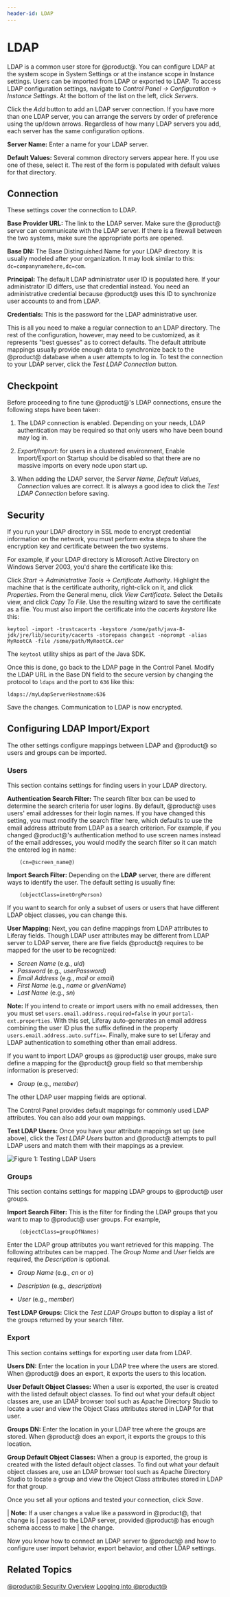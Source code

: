 ```yaml
---
header-id: LDAP
---
```


# LDAP

LDAP is a common user store for @product@. You can configure LDAP at the
system scope in System Settings or at the instance scope in Instance settings.
Users can be imported from LDAP or exported to LDAP. To access LDAP
configuration settings, navigate to *Control Panel &rarr; Configuration* &rarr;
*Instance Settings*. At the bottom of the list on the left, click *Servers*. 

Click the *Add* button to add an LDAP server connection. If you have more than
one LDAP server, you can arrange the servers by order of preference using the
up/down arrows. Regardless of how many LDAP servers you add, each server has the
same configuration options.

**Server Name:** Enter a name for your LDAP server.

**Default Values:** Several common directory servers appear here. If you
use one of these, select it. The rest of the form is populated with default
values for that directory.

## Connection

These settings cover the connection to LDAP.

**Base Provider URL:** The link to the LDAP server. Make sure the @product@ server
can communicate with the LDAP server. If there is a firewall between the two
systems, make sure the appropriate ports are opened.

**Base DN:** The Base Distinguished Name for your LDAP directory. It is
usually modeled after your organization. It may look similar to this:
`dc=companynamehere,dc=com`.

**Principal:** The default LDAP administrator user ID is populated here. If your
administrator ID differs, use that credential instead. You need an
administrative credential because @product@ uses this ID to synchronize
user accounts to and from LDAP.

**Credentials:** This is the password for the LDAP administrative user.

This is all you need to make a regular connection to an LDAP directory. The rest
of the configuration, however, may need to be customized, as it represents "best
guesses" as to correct defaults. The default attribute mappings usually provide
enough data to synchronize back to the @product@ database when a user attempts
to log in. To test the connection to your LDAP server, click the *Test LDAP
Connection* button.

## Checkpoint

Before proceeding to fine tune @product@'s LDAP connections, ensure the
following steps have been taken:

1.  The LDAP connection is enabled. Depending on your needs, LDAP authentication
    may be required so that only users who have been bound may log in.

2.  *Export/Import*: for users in a clustered environment, Enable Import/Export
    on Startup should be disabled so that there are no massive imports on every
    node upon start up. 

3.  When adding the LDAP server, the *Server Name*, *Default Values*,
    *Connection* values are correct. It is always a good idea to click the *Test
    LDAP Connection* before saving.

## Security

If you run your LDAP directory in SSL mode to encrypt credential information on
the network, you must perform extra steps to share the encryption key and
certificate between the two systems.

For example, if your LDAP directory is Microsoft Active Directory on
Windows Server 2003, you'd share the certificate like this:

Click *Start* &rarr; *Administrative Tools* &rarr; *Certificate Authority*.
Highlight the machine that is the certificate authority, right-click on it, and
click *Properties*. From the General menu, click *View Certificate*. Select the
Details view, and click *Copy To File*. Use the resulting wizard to save the
certificate as a file. You must also import the certificate into the *cacerts
keystore* like this: 

    keytool -import -trustcacerts -keystore /some/path/java-8-jdk/jre/lib/security/cacerts -storepass changeit -noprompt -alias MyRootCA -file /some/path/MyRootCA.cer

The `keytool` utility ships as part of the Java SDK.

Once this is done, go back to the LDAP page in the Control Panel. Modify the
LDAP URL in the Base DN field to the secure version by changing the protocol to
`ldaps` and the port to `636` like this:

    ldaps://myLdapServerHostname:636

Save the changes. Communication to LDAP is now encrypted. 

## Configuring LDAP Import/Export

The other settings configure mappings between LDAP and @product@ so users and
groups can be imported. 

### Users

This section contains settings for finding users in your LDAP directory.

**Authentication Search Filter:** The search filter box can be used to determine
the search criteria for user logins. By default, @product@ uses users' email
addresses for their login names. If you have changed this setting, you must
modify the search filter here, which defaults to use the email address attribute
from LDAP as a search criterion. For example, if you changed @product@'s
authentication method to use screen names instead of the email addresses, you
would modify the search filter so it can match the entered log in name:

        (cn=@screen_name@)

**Import Search Filter:** Depending on the **LDAP** server, there are different
ways to identify the user. The default setting is usually fine:

        (objectClass=inetOrgPerson)

If you want to search for only a subset of users or users that have
different LDAP object classes, you can change this.

**User Mapping:** Next, you can define mappings from LDAP attributes to Liferay
fields. Though LDAP user attributes may be different from LDAP server to LDAP
server, there are five fields @product@ requires to be mapped for the user
to be recognized:

-   *Screen Name* (e.g., *uid*)
-   *Password* (e.g., *userPassword*)
-   *Email Address* (e.g., *mail* or *email*)
-   *First Name* (e.g., *name* or *givenName*)
-   *Last Name* (e.g., *sn*)

**Note:** If you intend to create or import users with no email addresses, then
you must set `users.email.address.required=false` in your
`portal-ext.properties`. With this set, Liferay auto-generates an email address
combining the user ID plus the suffix defined in the property
`users.email.address.auto.suffix=`. Finally, make sure to set Liferay and LDAP
authentication to something other than email address.

If you want to import LDAP groups as @product@ user groups, make sure define
a mapping for the @product@ group field so that membership information is
preserved:

  +   *Group* (e.g., *member*)

The other LDAP user mapping fields are optional.

The Control Panel provides default mappings for commonly used LDAP attributes.
You can also add your own mappings.

**Test LDAP Users:** Once you have your attribute mappings set up (see above),
click the *Test LDAP Users* button and @product@ attempts to pull LDAP users and
match them with their mappings as a preview.

![Figure 1: Testing LDAP Users](../../../images/server-configuration-testing-ldap-users.png)

### Groups

This section contains settings for mapping LDAP groups to @product@ user groups.

**Import Search Filter:** This is the filter for finding the LDAP groups that
you want to map to @product@ user groups. For example, 

        (objectClass=groupOfNames)

Enter the LDAP group attributes you want retrieved for this mapping. The
following attributes can be mapped. The *Group Name* and *User* fields are
required, the *Description* is optional.

  + *Group Name* (e.g., *cn* or *o*)

  + *Description* (e.g., *description*)

  + *User* (e.g., *member*)

**Test LDAP Groups:** Click the *Test LDAP Groups* button to display a list of
the groups returned by your search filter.

### Export

This section contains settings for exporting user data from LDAP.

**Users DN:** Enter the location in your LDAP tree where the users are stored.
When @product@ does an export, it exports the users to this location.

**User Default Object Classes:** When a user is exported, the user is created
with the listed default object classes. To find out what your default object
classes are, use an LDAP browser tool such as Apache Directory Studio to locate
a user and view the Object Class attributes stored in LDAP for that user.

**Groups DN:** Enter the location in your LDAP tree where the groups are stored.
When @product@ does an export, it exports the groups to this location.

**Group Default Object Classes:** When a group is exported, the group is created
with the listed default object classes. To find out what your default object
classes are, use an LDAP browser tool such as Apache Directory Studio to locate
a group and view the Object Class attributes stored in LDAP for that group.

Once you set all your options and tested your connection, click *Save*. 

| **Note:** If a user changes a value like a password in @product@, that change is
| passed to the LDAP server, provided @product@ has enough schema access to make
| the change.

Now you know how to connect an LDAP server to @product@ and how to
configure user import behavior, export behavior, and other LDAP settings.

## Related Topics

[@product@ Security Overview](/discover/deployment/-/knowledge_base/7-0/liferay-portal-security-overview)
[Logging into @product@](/discover/deployment/-/knowledge_base/7-0/logging-in-to-liferay)

